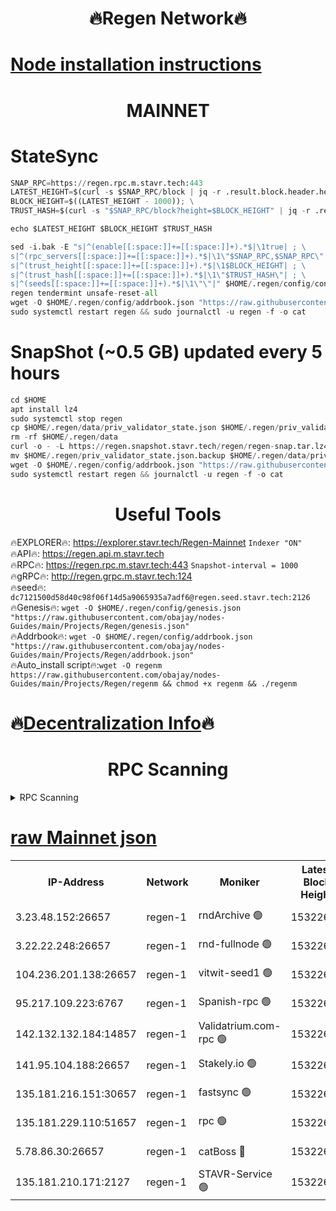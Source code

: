 <h1 align="center"> 🔥Regen Network🔥</h1>

[Node installation instructions](https://github.com/obajay/nodes-Guides/tree/main/Projects/Regen)
=
<h1 align="center"> MAINNET</h1>

# StateSync
```python
SNAP_RPC=https://regen.rpc.m.stavr.tech:443
LATEST_HEIGHT=$(curl -s $SNAP_RPC/block | jq -r .result.block.header.height); \
BLOCK_HEIGHT=$((LATEST_HEIGHT - 1000)); \
TRUST_HASH=$(curl -s "$SNAP_RPC/block?height=$BLOCK_HEIGHT" | jq -r .result.block_id.hash)

echo $LATEST_HEIGHT $BLOCK_HEIGHT $TRUST_HASH

sed -i.bak -E "s|^(enable[[:space:]]+=[[:space:]]+).*$|\1true| ; \
s|^(rpc_servers[[:space:]]+=[[:space:]]+).*$|\1\"$SNAP_RPC,$SNAP_RPC\"| ; \
s|^(trust_height[[:space:]]+=[[:space:]]+).*$|\1$BLOCK_HEIGHT| ; \
s|^(trust_hash[[:space:]]+=[[:space:]]+).*$|\1\"$TRUST_HASH\"| ; \
s|^(seeds[[:space:]]+=[[:space:]]+).*$|\1\"\"|" $HOME/.regen/config/config.toml
regen tendermint unsafe-reset-all
wget -O $HOME/.regen/config/addrbook.json "https://raw.githubusercontent.com/obajay/nodes-Guides/main/Projects/Regen/addrbook.json"
sudo systemctl restart regen && sudo journalctl -u regen -f -o cat
```
# SnapShot (~0.5 GB) updated every 5 hours
```python
cd $HOME
apt install lz4
sudo systemctl stop regen
cp $HOME/.regen/data/priv_validator_state.json $HOME/.regen/priv_validator_state.json.backup
rm -rf $HOME/.regen/data
curl -o - -L https://regen.snapshot.stavr.tech/regen/regen-snap.tar.lz4 | lz4 -c -d - | tar -x -C $HOME/.regen --strip-components 2
mv $HOME/.regen/priv_validator_state.json.backup $HOME/.regen/data/priv_validator_state.json
wget -O $HOME/.regen/config/addrbook.json "https://raw.githubusercontent.com/obajay/nodes-Guides/main/Projects/Regen/addrbook.json"
sudo systemctl restart regen && journalctl -u regen -f -o cat
```

 <h1 align="center"> Useful Tools</h1>

🔥EXPLORER🔥:     https://explorer.stavr.tech/Regen-Mainnet        `Indexer "ON"` \
🔥API🔥:          https://regen.api.m.stavr.tech \
🔥RPC🔥:          https://regen.rpc.m.stavr.tech:443              `Snapshot-interval = 1000` \
🔥gRPC🔥:         http://regen.grpc.m.stavr.tech:124 \
🔥seed🔥:      `dc7121500d58d40c98f06f14d5a9065935a7adf6@regen.seed.stavr.tech:2126` \
🔥Genesis🔥:   `wget -O $HOME/.regen/config/genesis.json "https://raw.githubusercontent.com/obajay/nodes-Guides/main/Projects/Regen/genesis.json"` \
🔥Addrbook🔥:  `wget -O $HOME/.regen/config/addrbook.json "https://raw.githubusercontent.com/obajay/nodes-Guides/main/Projects/Regen/addrbook.json"` \
🔥Auto_install script🔥:`wget -O regenm https://raw.githubusercontent.com/obajay/nodes-Guides/main/Projects/Regen/regenm && chmod +x regenm && ./regenm`

🔥[Decentralization Info](https://github.com/obajay/StateSync-snapshots/tree/main/Projects/Regen/Decentralization)🔥
=
<h1 align="center"> RPC Scanning</h1>

<details>
<summary>RPC Scanning</summary>

<h2 align="center"> We scan nodes in real time every 4 hours. And we provide the final result of RPC endpoints.
We cannot influence the operation of these nodes in any way. </h2>


```python
If Voting Power is higher than 0 --> then the Node is a validator of the network and may be subject to attack and be a potential threat to the chain.
```
```python
We marked such validators with a red symbol
```

</details>

[raw Mainnet json](https://rpc-check.regenm.stavr.tech/regenm/rpc-regenm-result.json)
=


<table><tr><th>IP-Address</th><th>Network</th><th>Moniker</th><th>Latest Block Height</th><th>Earliest Block Height</th><th>Catching Up</th><th>Tx Index</th><th>Voting Power</th><th>Scan Time</th></tr><tr><td>3.23.48.152:26657</td><td>regen-1</td><td>rndArchive 🟢</td><td>15322658</td><td>1</td><td>False</td><td>on</td><td>0</td><td>2024-03-28T10:08:35.171023101UTC</td></tr><tr><td>3.22.22.248:26657</td><td>regen-1</td><td>rnd-fullnode 🟢</td><td>15322656</td><td>4134001</td><td>False</td><td>on</td><td>0</td><td>2024-03-28T10:08:24.324512694UTC</td></tr><tr><td>104.236.201.138:26657</td><td>regen-1</td><td>vitwit-seed1 🟢</td><td>15322644</td><td>8943001</td><td>False</td><td>on</td><td>0</td><td>2024-03-28T10:07:10.148191236UTC</td></tr><tr><td>95.217.109.223:6767</td><td>regen-1</td><td>Spanish-rpc 🟢</td><td>15322669</td><td>10068001</td><td>False</td><td>on</td><td>0</td><td>2024-03-28T10:09:37.205388792UTC</td></tr><tr><td>142.132.132.184:14857</td><td>regen-1</td><td>Validatrium.com-rpc 🟢</td><td>15322669</td><td>11175001</td><td>False</td><td>on</td><td>0</td><td>2024-03-28T10:09:41.488825688UTC</td></tr><tr><td>141.95.104.188:26657</td><td>regen-1</td><td>Stakely.io 🟢</td><td>15322653</td><td>13442501</td><td>False</td><td>on</td><td>0</td><td>2024-03-28T10:08:05.036645074UTC</td></tr><tr><td>135.181.216.151:30657</td><td>regen-1</td><td>fastsync 🟢</td><td>15322662</td><td>14457001</td><td>False</td><td>off</td><td>0</td><td>2024-03-28T10:08:57.570069605UTC</td></tr><tr><td>135.181.229.110:51657</td><td>regen-1</td><td>rpc 🟢</td><td>15322651</td><td>14844001</td><td>False</td><td>on</td><td>0</td><td>2024-03-28T10:07:52.523127580UTC</td></tr><tr><td>5.78.86.30:26657</td><td>regen-1</td><td>catBoss 🔴</td><td>15322679</td><td>15237401</td><td>False</td><td>on</td><td>10354969200</td><td>2024-03-28T10:10:36.709610575UTC</td></tr><tr><td>135.181.210.171:2127</td><td>regen-1</td><td>STAVR-Service 🟢</td><td>15322682</td><td>15321001</td><td>False</td><td>on</td><td>0</td><td>2024-03-28T10:10:52.205497137UTC</td></tr></table>
